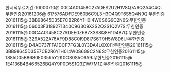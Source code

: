 한시적무료기간:10000710@
00C4A01458C27ADES2U2H1V8Q7A6Q2A4C4Q:무한인증20161206@
617576ADFDE960B6C9L3H3O4Q9T6S5Q4N9Q:무한인증20161115@
3BB98645D35E7CB2R6Y1H0I4W0S6G9C2N6S:무한인증20161115@
06003F3189271340C9G3O9X2S2Q2S1Q2V7S:무한인증20161115@
00C4A01458C27ADEE0Z6B7X3S8Q8H1D4B7Q:무한인증20161115@
329A522A76AF9D88C0I9D8I7S6T9H5W8D6U:무한인증20161115@
D4AD737FFA1DCF7FG3L0Y3DA4L0X0I1:무한인증20161115@
3BB98645D35E7CB2R6Y1H0I4W0S6G9C2N6S:무한인증20161115@
1885D05B8680E035R5Y2K0OS0S5O9A9:무한인증20161115@
1E4136B4B466526BQ4Y9P0D5S1Q3Z1W7M1Z:무한인증20161115@
